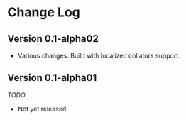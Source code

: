 # Change Log

## Version 0.1-alpha02

- Various changes. Build with localized collators support.

## Version 0.1-alpha01

*TODO*

- Not yet released
